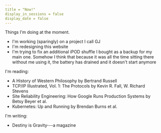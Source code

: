 ```yaml
---
title = "Now!"
display_in_sessions = false
display_date = false
---
```


Things I'm doing at the moment.

- I'm working (sparingly) on a project I call GJ
- I'm redesigning this website
- I'm trying to fix an additional iPOD shuffle I bought as a backup for my main one. Somehow I think
that because it was all the time sitting there without me using it, the battery has drained and 
it doesn't start anymore

I'm reading:

- A History of Western Philosophy by Bertrand Russell
- TCP/IP Illustrated, Vol. 1: The Protocols by Kevin R. Fall, W. Richard Stevens
- Site Reliability Engineering: How Google Runs Production Systems by Betsy Beyer et al.
- Kubernetes: Up and Running by Brendan Burns et al.

I'm writing:

- Destiny is Gravity---a magazine
